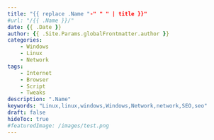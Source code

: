 ```yaml
---
title: "{{ replace .Name "-" " " | title }}"
#url: "/{{ .Name }}/"
date: {{ .Date }}
author: {{ .Site.Params.globalFrontmatter.author }}
categories:
    - Windows
    - Linux
    - Network
tags:
    - Internet
    - Browser
    - Script
    - Tweaks
description: ".Name"
keywords: "Linux,linux,windows,Windows,Network,network,SEO,seo"
draft: false
hideToc: true
#featuredImage: /images/test.png
---
```

####